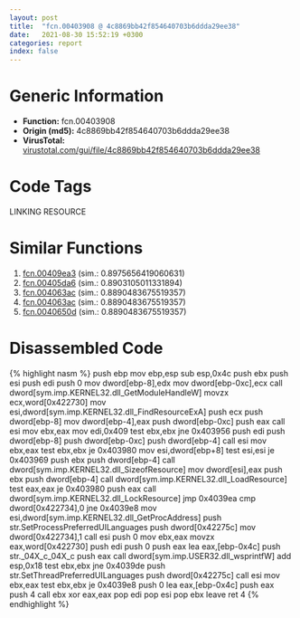 ```yaml
---
layout: post
title:  "fcn.00403908 @ 4c8869bb42f854640703b6ddda29ee38"
date:   2021-08-30 15:52:19 +0300
categories: report
index: false
---
```


# Generic Information
- **Function:** fcn.00403908
- **Origin (md5):** 4c8869bb42f854640703b6ddda29ee38
- **VirusTotal:** [virustotal.com/gui/file/4c8869bb42f854640703b6ddda29ee38][virustotal_ref]

# Code Tags
<span class="tag" id="LINKING">LINKING</span>
<span class="tag" id="RESOURCE">RESOURCE</span>


# Similar Functions

1. [fcn.00409ea3][similar_1_ref] (sim.: 0.8975656419060631)
2. [fcn.00405da6][similar_2_ref] (sim.: 0.8903105011331894)
3. [fcn.004063ac][similar_3_ref] (sim.: 0.8890483675519357)
4. [fcn.004063ac][similar_4_ref] (sim.: 0.8890483675519357)
5. [fcn.0040650d][similar_5_ref] (sim.: 0.8890483675519357)


# Disassembled Code

{% highlight nasm %}
push ebp
mov ebp,esp
sub esp,0x4c
push ebx
push esi
push edi
push 0
mov dword[ebp-8],edx
mov dword[ebp-0xc],ecx
call dword[sym.imp.KERNEL32.dll_GetModuleHandleW]
movzx ecx,word[0x422730]
mov esi,dword[sym.imp.KERNEL32.dll_FindResourceExA]
push ecx
push dword[ebp-8]
mov dword[ebp-4],eax
push dword[ebp-0xc]
push eax
call esi
mov ebx,eax
mov edi,0x409
test ebx,ebx
jne 0x403956
push edi
push dword[ebp-8]
push dword[ebp-0xc]
push dword[ebp-4]
call esi
mov ebx,eax
test ebx,ebx
je 0x403980
mov esi,dword[ebp+8]
test esi,esi
je 0x403969
push ebx
push dword[ebp-4]
call dword[sym.imp.KERNEL32.dll_SizeofResource]
mov dword[esi],eax
push ebx
push dword[ebp-4]
call dword[sym.imp.KERNEL32.dll_LoadResource]
test eax,eax
je 0x403980
push eax
call dword[sym.imp.KERNEL32.dll_LockResource]
jmp 0x4039ea
cmp dword[0x422734],0
jne 0x4039e8
mov esi,dword[sym.imp.KERNEL32.dll_GetProcAddress]
push str.SetProcessPreferredUILanguages
push dword[0x42275c]
mov dword[0x422734],1
call esi
push 0
mov ebx,eax
movzx eax,word[0x422730]
push edi
push 0
push eax
lea eax,[ebp-0x4c]
push str._04X_c_04X_c
push eax
call dword[sym.imp.USER32.dll_wsprintfW]
add esp,0x18
test ebx,ebx
jne 0x4039de
push str.SetThreadPreferredUILanguages
push dword[0x42275c]
call esi
mov ebx,eax
test ebx,ebx
je 0x4039e8
push 0
lea eax,[ebp-0x4c]
push eax
push 4
call ebx
xor eax,eax
pop edi
pop esi
pop ebx
leave
ret 4
{% endhighlight %}


[similar_1_ref]: /report/fcn.00409ea3@470263fe7e7cc115b95cd041d643e3b5
[similar_2_ref]: /report/fcn.00405da6@588e58b795d90bc66462e36cf410fee4
[similar_3_ref]: /report/fcn.004063ac@59b1876779e3211327c1a96e7e2c12c4
[similar_4_ref]: /report/fcn.004063ac@dddb2d45bcd78e2cc2df460dd599efa4
[similar_5_ref]: /report/fcn.0040650d@d6ea03fac5cc8539ee4d47aca4467735
[virustotal_ref]: https://www.virustotal.com/gui/file/4c8869bb42f854640703b6ddda29ee38